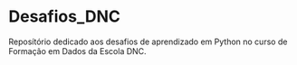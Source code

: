 # Desafios_DNC

Reposítório dedicado aos desafios de aprendizado em Python no curso de Formação em Dados da Escola DNC.
